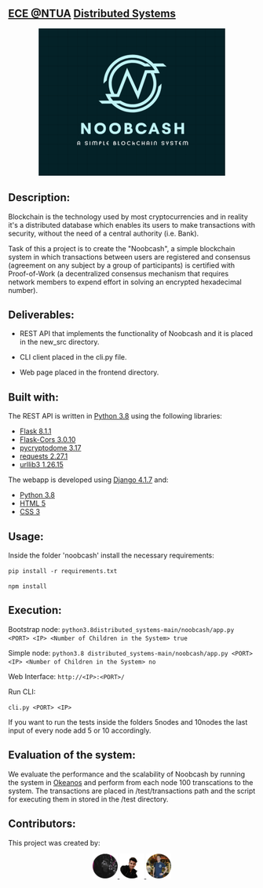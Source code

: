 ## [ECE @NTUA](https://www.ece.ntua.gr/en/undergraduate/info) [Distributed Systems](https://www.ece.ntua.gr/en/undergraduate/courses/3377)

<p align="center">
  <img src="noobcash/static/blockchain-logo.png" alt="DS's Custom Image" width="380" height="300" />
</p>

## Description: 
Blockchain is the technology used by most cryptocurrencies and in reality it's a distributed database which enables its users to make transactions with security, without the need of a central authority (i.e. Bank).

Task of this a project is to create the "Noobcash", a simple blockchain system in which transactions
between users are registered and consensus (agreement on any subject by a group of participants) is certified with Proof-of-Work (a decentralized consensus mechanism that requires network members to expend effort in solving an encrypted hexadecimal number).

## Deliverables:
* REST API that implements the functionality of Noobcash and it is placed in the new_src directory.

* CLI client placed in the cli.py file.

* Web page placed in the frontend directory.

## Built with:
The REST API is written in [Python 3.8](https://www.python.org/) using the following libraries:
* [Flask 8.1.1](https://flask-cors.readthedocs.io/en/latest/)
* [Flask-Cors 3.0.10](https://flask-cors.readthedocs.io/en/latest/)
* [pycryptodome 3.17](https://pycryptodome.readthedocs.io/en/latest/)
* [requests 2.27.1](https://requests.readthedocs.io/en/latest/)
* [urllib3 1.26.15](https://urllib3.readthedocs.io/en/stable/)

The webapp is developed using [Django 4.1.7](https://docs.djangoproject.com/en/4.1/) and:
* [Python 3.8](https://www.python.org/)
* [HTML 5](https://developer.mozilla.org/en-US/docs/Web/HTML)
* [CSS 3](https://developer.mozilla.org/en-US/docs/Web/CSS)

## Usage:
Inside the folder 'noobcash' install the necessary requirements:

 ``pip install -r requirements.txt``

 ``npm install``

## Execution:
Bootstrap node:
``python3.8distributed_systems-main/noobcash/app.py <PORT> <IP> <Number of Children in the System> true``

Simple node: 
``python3.8 distributed_systems-main/noobcash/app.py <PORT> <IP> <Number of Children in the System> no``

Web Interface: ``http://<IP>:<PORT>/``

Run CLI: 

``cli.py <PORT> <IP>``

If you want to run the tests inside the folders 5nodes and 10nodes the last input of every node add 5 or 10 accordingly.


## Evaluation of the system:
We evaluate the performance and the scalability of Noobcash by running the system in [Okeanos](https://okeanos.grnet.gr/home/) and perform from each node 100 transcations to the system. The transactions are placed in /test/transactions path and the script for executing them in stored in the /test directory.

## Contributors:
This project was created by:

<p align="center">
    <a href="https://github.com/MarkRamosS">
      <!--  Mark Ramos  -->
      <img src="/noobcash/static/mark.png" width="10%">
    </a>  

   <a href="https://github.com/VikentiosVitalis">
      <!--  Vikentios Vitalis -->
      <img src="/noobcash/static/vikentios.png" width="10%">
    </a>  

   <a href="https://github.com/ioannislyras98">
      <!--  Giannis Lyras -->
      <img src="/noobcash/static/giannis.png" width="10%">
    </a>  
<p>
